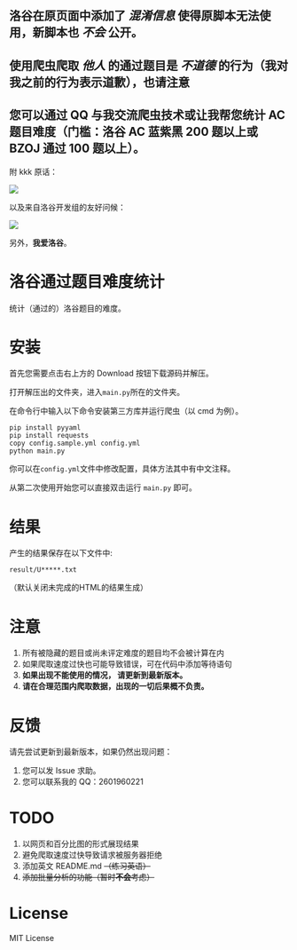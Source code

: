 ## 洛谷在原页面中添加了 *混淆信息* 使得原脚本无法使用，新脚本也 *不会* 公开。
## 使用爬虫爬取 *他人* 的通过题目是 *不道德* 的行为（我对我之前的行为表示道歉），也请注意
## 您可以通过 QQ 与我交流爬虫技术或让我帮您统计 AC 题目难度（门槛：洛谷 AC 蓝紫黑 200 题以上或 BZOJ 通过 100 题以上）。

附 kkk 原话：

![](https://memset0.github.io/luogu-problem-difficulty/t1.png)

以及来自洛谷开发组的友好问候：

![](https://memset0.github.io/luogu-problem-difficulty/t2.png)

另外，**我爱洛谷**。

# 洛谷通过题目难度统计

统计（通过的）洛谷题目的难度。

# 安装

首先您需要点击右上方的 Download 按钮下载源码并解压。

打开解压出的文件夹，进入`main.py`所在的文件夹。

在命令行中输入以下命令安装第三方库并运行爬虫（以 cmd 为例）。

```plain
pip install pyyaml
pip install requests
copy config.sample.yml config.yml
python main.py
```

你可以在`config.yml`文件中修改配置，具体方法其中有中文注释。

从第二次使用开始您可以直接双击运行 `main.py` 即可。

# 结果

产生的结果保存在以下文件中:
```
result/U*****.txt
```

（默认关闭未完成的HTML的结果生成）

# 注意

1. 所有被隐藏的题目或尚未评定难度的题目均不会被计算在内
2. 如果爬取速度过快也可能导致错误，可在代码中添加等待语句
3. **如果出现不能使用的情况， 请更新到最新版本。**
4. **请在合理范围内爬取数据，出现的一切后果概不负责。**

# 反馈

请先尝试更新到最新版本，如果仍然出现问题：

1. 您可以发 Issue 求助。
2. 您可以联系我的 QQ：2601960221

# TODO

1. 以网页和百分比图的形式展现结果
2. 避免爬取速度过快导致请求被服务器拒绝
3. 添加英文 README.md ~~（练习英语）~~
4. ~~添加批量分析的功能（暂时**不会**考虑）~~

# License

MIT License